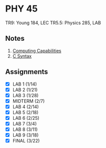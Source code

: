 # PHY 45
TR9: Young 184, LEC
TR5.5: Physics 285, LAB
## Notes
1. [Computing Capabilities](computing-capabilities.md)
2. [C Syntax](c-syntax.md)
## Assignments
- [x] LAB 1 (1/14)
- [x] LAB 2 (1/21)
- [x] LAB 3 (1/28)
- [x] MIDTERM (2/7)
- [x] LAB 4 (2/14)
- [x] LAB 5 (2/18)
- [x] LAB 6 (2/25)
- [x] LAB 7 (3/4)
- [x] LAB 8 (3/11)
- [x] LAB 9 (3/18)
- [x] FINAL (3/22)